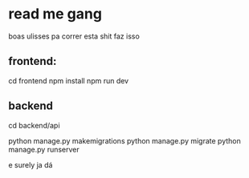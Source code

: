 # read me gang
boas ulisses
pa correr esta shit faz isso

## frontend:
cd frontend
npm install
npm run dev

## backend
cd backend/api

python manage.py makemigrations
python manage.py migrate
python manage.py runserver

e surely ja dá